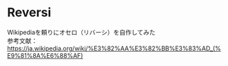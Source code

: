 # Reversi
Wikipediaを頼りにオセロ（リバーシ）を自作してみた<br>
参考文献：https://ja.wikipedia.org/wiki/%E3%82%AA%E3%82%BB%E3%83%AD_(%E9%81%8A%E6%88%AF)
